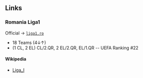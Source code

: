 
## Links

### Romania Liga1

Official  -> [`liga1.ro`](http://liga1.ro)

- 18 Teams (4↓↑)
- (1 CL, 2 EL)  CL/2.QR, 2 EL/2.QR, EL/1.QR -- UEFA Ranking #22


#### Wikipedia

- [Liga_I](http://en.wikipedia.org/wiki/Liga_I)


